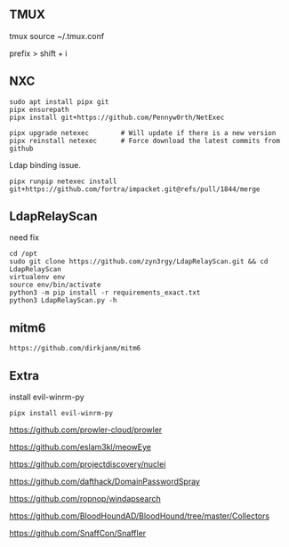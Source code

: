 


## TMUX


tmux source ~/.tmux.conf

prefix > shift + i





## NXC


```
sudo apt install pipx git
pipx ensurepath
pipx install git+https://github.com/Pennyw0rth/NetExec
```


```
pipx upgrade netexec        # Will update if there is a new version
pipx reinstall netexec      # Force download the latest commits from github
```

Ldap binding issue.
```
pipx runpip netexec install git+https://github.com/fortra/impacket.git@refs/pull/1844/merge
```




## LdapRelayScan

need fix

```
cd /opt
sudo git clone https://github.com/zyn3rgy/LdapRelayScan.git && cd LdapRelayScan
virtualenv env
source env/bin/activate
python3 -m pip install -r requirements_exact.txt
python3 LdapRelayScan.py -h
```


## mitm6

```
https://github.com/dirkjanm/mitm6
```


## Extra 


install evil-winrm-py
```
pipx install evil-winrm-py
```


https://github.com/prowler-cloud/prowler


https://github.com/eslam3kl/meowEye

https://github.com/projectdiscovery/nuclei


https://github.com/dafthack/DomainPasswordSpray

https://github.com/ropnop/windapsearch

https://github.com/BloodHoundAD/BloodHound/tree/master/Collectors

https://github.com/SnaffCon/Snaffler

